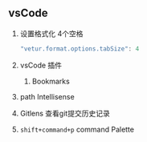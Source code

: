 ## vsCode

1. 设置格式化 4个空格

   ```javascript
   "vetur.format.options.tabSize": 4 
   ```

2. vsCode 插件

   1. Bookmarks
   
2. path Intellisense
  
3. Gitlens 查看git提交历史记录

5. `shift+command+p`   command Palette

     

